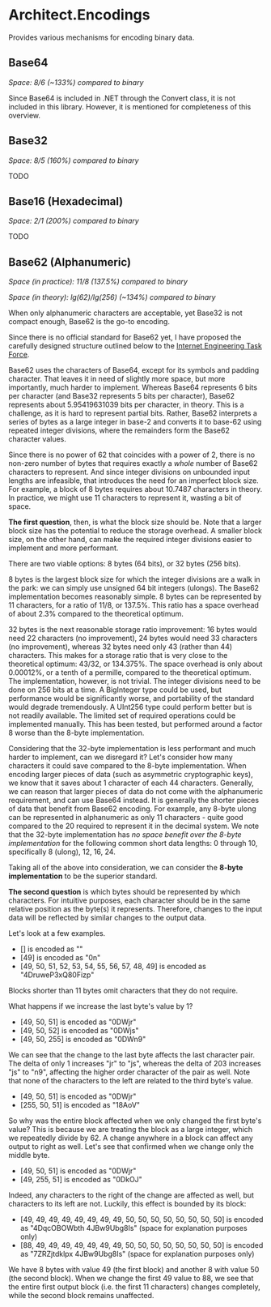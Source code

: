 # Architect.Encodings
Provides various mechanisms for encoding binary data.

## Base64

_Space: 8/6 (~133%) compared to binary_

Since Base64 is included in .NET through the Convert class, it is not included in this library. However, it is mentioned for completeness of this overview.

## Base32

_Space: 8/5 (160%) compared to binary_

TODO

## Base16 (Hexadecimal)

_Space: 2/1 (200%) compared to binary_

TODO

## Base62 (Alphanumeric)

_Space (in practice): 11/8 (137.5%) compared to binary_

_Space (in theory): lg(62)/lg(256) (~134%) compared to binary_

When only alphanumeric characters are acceptable, yet Base32 is not compact enough, Base62 is the go-to encoding.

Since there is no official standard for Base62 yet, I have proposed the carefully designed structure outlined below to the [Internet Engineering Task Force](https://ietf.org/).

Base62 uses the characters of Base64, except for its symbols and padding character. That leaves it in need of slightly more space, but more importantly, much harder to implement. Whereas Base64 represents 6 bits per character (and Base32 represents 5 bits per character), Base62 represents about 5.95419631039 bits per character, in theory. This is a challenge, as it is hard to represent partial bits. Rather, Base62 interprets a series of bytes as a large integer in base-2 and converts it to base-62 using repeated integer divisions, where the remainders form the Base62 character values.

Since there is no power of 62 that coincides with a power of 2, there is no non-zero number of bytes that requires exactly a _whole_ number of Base62 characters to represent. And since integer divisions on unbounded input lengths are infeasible, that introduces the need for an imperfect block size. For example, a block of 8 bytes requires about 10.7487 characters in theory. In practice, we might use 11 characters to represent it, wasting a bit of space.

**The first question**, then, is what the block size should be. Note that a larger block size has the potential to reduce the storage overhead. A smaller block size, on the other hand, can make the required integer divisions easier to implement and more performant.

There are two viable options: 8 bytes (64 bits), or 32 bytes (256 bits).

8 bytes is the largest block size for which the integer divisions are a walk in the park: we can simply use unsigned 64 bit integers (ulongs). The Base62 implementation becomes reasonably simple. 8 bytes can be represented by 11 characters, for a ratio of 11/8, or 137.5%. This ratio has a space overhead of about 2.3% compared to the theoretical optimum.

32 bytes is the next reasonable storage ratio improvement: 16 bytes would need 22 characters (no improvement), 24 bytes would need 33 characters (no improvement), whereas 32 bytes need only 43 (rather than 44) characters. This makes for a storage ratio that is very close to the theoretical optimum: 43/32, or 134.375%. The space overhead is only about 0.00012%, or a tenth of a permille, compared to the theoretical optimum. The implementation, however, is not trivial. The integer divisions need to be done on 256 bits at a time. A BigInteger type could be used, but performance would be significantly worse, and portability of the standard would degrade tremendously. A UInt256 type could perform better but is not readily available. The limited set of required operations could be implemented manually. This has been tested, but performed around a factor 8 worse than the 8-byte implementation.

Considering that the 32-byte implementation is less performant and much harder to implement, can we disregard it? Let's consider how many characters it could save compared to the 8-byte implementation. When encoding larger pieces of data (such as asymmetric cryptographic keys), we know that it saves about 1 character of each 44 characters. Generally, we can reason that larger pieces of data do not come with the alphanumeric requirement, and can use Base64 instead. It is generally the shorter pieces of data that benefit from Base62 encoding. For example, any 8-byte ulong can be represented in alphanumeric as only 11 characters - quite good compared to the 20 required to represent it in the decimal system. We note that the 32-byte implementation has _no space benefit over the 8-byte implementation_ for the following common short data lengths: 0 through 10, specifically 8 (ulong), 12, 16, 24.

Taking all of the above into consideration, we can consider the **8-byte implementation** to be the superior standard.

**The second question** is which bytes should be represented by which characters. For intuitive purposes, each character should be in the same relative position as the byte(s) it represents. Therefore, changes to the input data will be reflected by similar changes to the output data.

Let's look at a few examples.

- [] is encoded as ""
- [49] is encoded as "0n"
- [49, 50, 51, 52, 53, 54, 55, 56, 57, 48, 49] is encoded as "4DruweP3xQ80Fizp"

Blocks shorter than 11 bytes omit characters that they do not require.

What happens if we increase the last byte's value by 1?

- [49, 50, 51] is encoded as "0DWjr"
- [49, 50, 52] is encoded as "0DWjs"
- [49, 50, 255] is encoded as "0DWn9"

We can see that the change to the last byte affects the last character pair. The delta of only 1 increases "jr" to "js", whereas the delta of 203 increases "js" to "n9", affecting the higher order character of the pair as well. Note that none of the characters to the left are related to the third byte's value.

- [49, 50, 51] is encoded as "0DWjr"
- [255, 50, 51] is encoded as "18AoV"

So why was the entire block affected when we only changed the first byte's value? This is because we are treating the block as a large integer, which we repeatedly divide by 62. A change anywhere in a block can affect any output to right as well. Let's see that confirmed when we change only the middle byte.

- [49, 50, 51] is encoded as "0DWjr"
- [49, 255, 51] is encoded as "0DkOJ"

Indeed, any characters to the right of the change are affected as well, but characters to its left are not. Luckily, this effect is bounded by its block:

- [49, 49, 49, 49, 49, 49, 49, 49, 50, 50, 50, 50, 50, 50, 50, 50] is encoded as "4DqcOBOWbth 4JBw9Ubg8Is" (space for explanation purposes only)
- [88, 49, 49, 49, 49, 49, 49, 49, 50, 50, 50, 50, 50, 50, 50, 50] is encoded as "7ZRZjtdklpx 4JBw9Ubg8Is" (space for explanation purposes only)

We have 8 bytes with value 49 (the first block) and another 8 with value 50 (the second block). When we change the first 49 value to 88, we see that the entire first output block (i.e. the first 11 characters) changes completely, while the second block remains unaffected.

